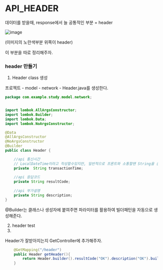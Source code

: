# API_HEADER

데이터를 받을때, response에서 늘 공통적인 부분  = header

![image](https://user-images.githubusercontent.com/85108615/196838600-445eadfa-1d9d-495f-9996-12b8e861c11e.png)

(이미지의 노란색부분 위쪽이 header)

이 부분을 따로 정리해주자.

### header 만들기

1. Header class 생성

프로젝트 - model - network - Header.java를 생성한다.

```java
package com.example.study.model.network;


import lombok.AllArgsConstructor;
import lombok.Builder;
import lombok.Data;
import lombok.NoArgsConstructor;

@Data
@AllArgsConstructor
@NoArgsConstructor
@Builder
public class Header {

    //api 통신시간
    // LocalDateTime이라고 작성할수있지만, 일반적으로 프론트와 소통할땐 String을 쓴다.
    private  String transactionTime;
    
    //api 응답코드
    private String resultCode;
    
    //api 부가설명
    private String description;
}

```

@Builder는 클래스나 생성자에 붙여주면 파라미터를 활용하여 빌더패턴을 자동으로 생성해준다.

2. header test
3. 
Header가 잘받아지는지 GetController에 추가해주자.

```java
    @GetMapping("/header")
    public Header getHeader(){
        return Header.builder().resultCode("OK").description("OK").build();
    }
```

